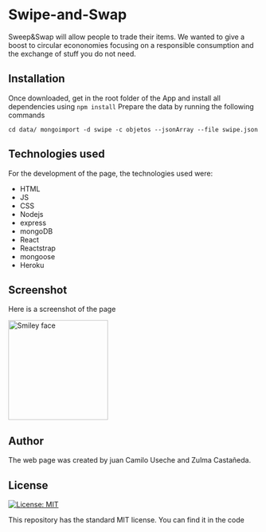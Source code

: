 # Swipe-and-Swap
Sweep&Swap will allow people to trade their items. We wanted to give a boost to circular econonomies focusing on a responsible consumption and the exchange of stuff you do not need.

## Installation
Once downloaded, get in the root folder of the App and install all dependencies using
`
npm install
`
Prepare the data by running the following commands

`
cd data/
mongoimport -d swipe -c objetos --jsonArray --file swipe.json
`
## Technologies used
For the development of the page, the technologies used were:
- HTML
- JS
- CSS
- Nodejs
- express
- mongoDB
- React
- Reactstrap
- mongoose
- Heroku
## Screenshot 
Here is a screenshot of the page

<img src="https://scontent.fbog5-1.fna.fbcdn.net/v/t1.0-9/42058682_2703594596332628_6176660698228064256_n.jpg?_nc_cat=0&oh=301c608f14ef5679ded0809beda0aa00&oe=5C249BF7" alt="Smiley face" height="200" width="200">

## Author
The web page was created by juan Camilo Useche and Zulma Castañeda.

## License
[![License: MIT](https://img.shields.io/badge/License-MIT-yellow.svg)](https://opensource.org/licenses/MIT)

This repository has the standard MIT license. You can find it in the code
